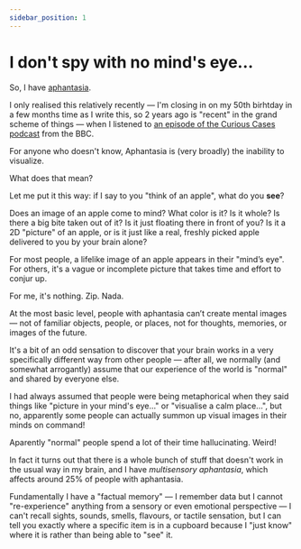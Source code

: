 ```yaml
---
sidebar_position: 1
---
```


# I don't spy with no mind's eye…

So, I have [aphantasia](https://aphantasia.com/what-is-aphantasia/).

I only realised this relatively recently — I'm closing in on my 50th birhtday in a few months time as I write this, so 2 years ago is "recent" in the grand scheme of things — when I listened to [an episode of the Curious Cases podcast](https://www.bbc.co.uk/programmes/m001gwys) from the BBC.

For anyone who doesn't know, Aphantasia is (very broadly) the inability to visualize.

What does that mean?

Let me put it this way: if I say to you "think of an apple", what do you **see**?

Does an image of an apple come to mind? What color is it? Is it whole? Is there a big bite taken out of it? Is it just floating there in front of you? Is it a 2D "picture" of an apple, or is it just like a real, freshly picked apple delivered to you by your brain alone?

For most people, a lifelike image of an apple appears in their "mind’s eye". For others, it's a vague or incomplete picture that takes time and effort to conjur up.

For me, it's nothing. Zip. Nada.

At the most basic level, people with aphantasia can’t create mental images — not of familiar objects, people, or places, not for thoughts, memories, or images of the future.

It's a bit of an odd sensation to discover that your brain works in a very specifically different way from other people — after all, we normally (and somewhat arrogantly) assume that our experience of the world is "normal" and shared by everyone else.

I had always assumed that people were being metaphorical when they said things like "picture in your mind's eye..." or "visualise a calm place...", but no, apparently some people can actually summon up visual images in their minds on command!

Aparently "normal" people spend a lot of their time hallucinating. Weird!

In fact it turns out that there is a whole bunch of stuff that doesn't work in the usual way in my brain, and I have *multisensory aphantasia*, which affects around 25% of people with aphantasia.

Fundamentally I have a "factual memory" — I remember data but I cannot "re-experience" anything from a sensory or even emotional perspective — I can't recall sights, sounds, smells, flavours, or tactile sensation, but I can tell you exactly where a specific item is in a cupboard because I "just know" where it is rather than being able to "see" it.
